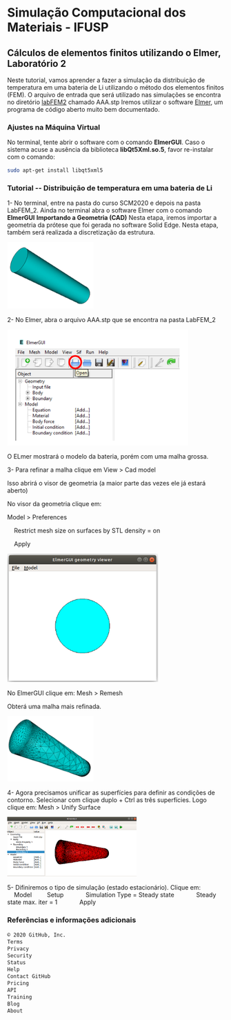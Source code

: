 # Simulação Computacional dos Materiais - IFUSP
## Cálculos de elementos finitos utilizando o Elmer, Laboratório 2
Neste tutorial, vamos aprender a fazer a simulação da distribuição de temperatura em uma bateria de Li utilizando o método dos elementos finitos (FEM). O arquivo de entrada que será utilizado nas simulações se encontra no diretório [labFEM2](./) chamado AAA.stp
Iremos utilizar o software [Elmer](http://www.elmerfem.org/blog/), um programa de código aberto muito bem documentado.
### Ajustes na Máquina Virtual
No terminal, tente abrir o software com o comando **ElmerGUI**. Caso o sistema acuse a ausência da biblioteca **libQt5Xml.so.5**, favor re-instalar com o comando:
```bash
sudo apt-get install libqt5xml5
```
### Tutorial -- Distribuição de temperatura em uma bateria de Li
1- No terminal, entre na pasta do curso SCM2020 e depois na pasta LabFEM_2. Ainda no terminal abra o software Elmer com o comando
**ElmerGUI**
**Importando a Geometria (CAD)**
Nesta etapa, iremos importar a geometria da prótese que foi gerada no software Solid Edge.
Nesta etapa, também será realizada a discretização da estrutura.

[<img src="media/image1.png" width="200"/>](media/image1.png)


2- No Elmer, abra o arquivo AAA.stp que se encontra na pasta LabFEM_2

[<img src="media/image2_2.png" width="420"/>](media/image2_2.png)

O ELmer mostrará o modelo da bateria, porém com uma malha grossa. 

3- Para refinar a malha clique em View \> Cad model

Isso abrirá o visor de geometria (a maior parte das vezes ele já estará aberto)

No visor da geometria clique em:

Model \> Preferences

&nbsp;&nbsp;&nbsp;&nbsp;Restrict mesh size on surfaces by STL density = on

&nbsp;&nbsp;&nbsp;&nbsp;Apply
    
[<img src="media/image3.png" width="350"/>](media/image3.png)

No ElmerGUI clique em: Mesh \> Remesh

Obterá uma malha mais refinada.

[<img src="media/image2.png" width="200"/>](media/image2.png)

4- Agora precisamos unificar as superfícies para definir as condições de contorno.
Selecionar com clique duplo + Ctrl as três superfícies.
Logo clique em: Mesh \> Unify Surface

[<img src="media/image4.png" width="300"/>](media/image4.png)

5- Difiniremos o tipo de simulação (estado estacionário). Clique em:
&nbsp;&nbsp;&nbsp;&nbsp;Model
&nbsp;&nbsp;&nbsp;&nbsp;&nbsp;&nbsp;&nbsp;&nbsp;Setup
&nbsp;&nbsp;&nbsp;&nbsp;&nbsp;&nbsp;&nbsp;&nbsp;&nbsp;&nbsp;&nbsp;&nbsp;Simulation Type = Steady state
&nbsp;&nbsp;&nbsp;&nbsp;&nbsp;&nbsp;&nbsp;&nbsp;&nbsp;&nbsp;&nbsp;&nbsp;Steady state max. iter = 1
&nbsp;&nbsp;&nbsp;&nbsp;&nbsp;&nbsp;&nbsp;&nbsp;&nbsp;&nbsp;&nbsp;&nbsp;Apply

### Referências e informações adicionais


    © 2020 GitHub, Inc.
    Terms
    Privacy
    Security
    Status
    Help
    Contact GitHub
    Pricing
    API
    Training
    Blog
    About
